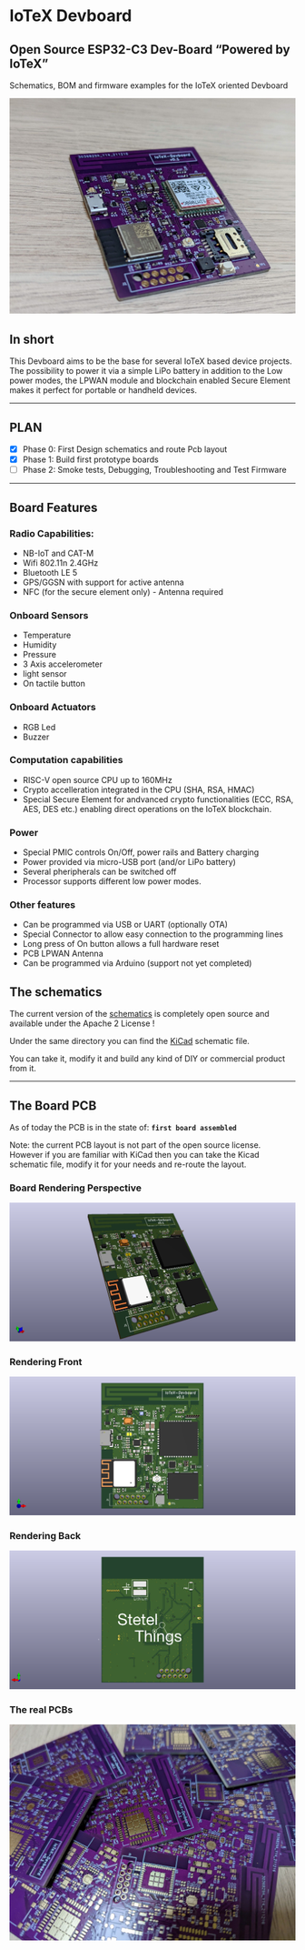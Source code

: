 # IoTeX Devboard 

## Open Source ESP32-C3 Dev-Board “Powered by IoTeX”

Schematics, BOM and firmware examples for the IoTeX oriented Devboard


![Perspective](resources/IoTeX-Devboard-0.jpg)


## In short

This Devboard aims to be the base for several IoTeX based device projects. 
The possibility to power it via a simple LiPo battery in addition to the Low power modes, the LPWAN module and blockchain enabled Secure Element makes it perfect for portable or handheld devices.

---

## PLAN
- [x] Phase 0: First Design schematics and route Pcb layout
- [x] Phase 1: Build first prototype boards
- [ ] Phase 2: Smoke tests, Debugging, Troubleshooting and Test Firmware

---

## Board Features

### Radio Capabilities:
- NB-IoT and CAT-M
- Wifi 802.11n 2.4GHz
- Bluetooth LE 5
- GPS/GGSN with support for active antenna
- NFC (for the secure element only) - Antenna required

### Onboard Sensors
- Temperature
- Humidity 
- Pressure
- 3 Axis accelerometer
- light sensor
- On tactile button

### Onboard Actuators
- RGB Led
- Buzzer

### Computation capabilities
- RISC-V open source CPU up to 160MHz
- Crypto accelleration integrated in the CPU (SHA, RSA, HMAC)
- Special Secure Element for andvanced crypto functionalities (ECC, RSA, AES, DES etc.) enabling direct operations on the IoTeX blockchain.

### Power
- Special PMIC controls On/Off, power rails and Battery charging
- Power provided via micro-USB port (and/or LiPo battery)
- Several pheripherals can be switched off
- Processor supports different low power modes. 

### Other features
- Can be programmed via USB or UART (optionally OTA)
- Special Connector to allow easy connection to the programming lines
- Long press of On button allows a full hardware reset
- PCB LPWAN Antenna
- Can be programmed via Arduino (support not yet completed)


## The schematics
The current version of the [schematics](schematic/IoTex-Devboard.pdf) is completely open source and available under the Apache 2 License !

Under the same directory you can find the [KiCad](https://www.kicad.org/) schematic file.

You can take it, modify it and build any kind of DIY or commercial product from it.

---

## The Board PCB 

As of today the PCB is in the state of: **`first board assembled`**

Note: the current PCB layout is not part of the open source license. However if you are familiar with KiCad then you can take the Kicad schematic file, modify it for your needs and re-route the layout.

### Board Rendering Perspective 
![Perspective](resources/IoTeX-Devboard.png)

### Rendering Front
![Front rendering](resources/IoTeX-Devboard_Front.png)

### Rendering Back
![Back rendering](resources/IoTeX-Devboard_Back.png)

### The real PCBs
![Back rendering](resources/IoTex-Pcbs.jpeg)


